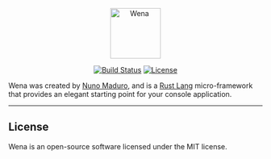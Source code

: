 <p align="center">
    <img title="Wena" height="100" src="https://raw.githubusercontent.com/wena-cli/wena/main/images/logo.png" />
</p>

<p align="center">
  <a href="https://github.com/wena-cli/wena/actions"><img src="https://img.shields.io/github/workflow/status/wena-cli/wena/Tests.svg" alt="Build Status"></img></a>
  <a href="https://packagist.org/packages/wena-cli/wena"><img src="https://img.shields.io/packagist/l/wena-cli/wena.svg" alt="License"></a>
</p>

Wena was created by [Nuno Maduro](https://github.com/nunomaduro), and is a [Rust Lang](https://www.rust-lang.org) micro-framework that provides an elegant starting point for your console application.

------

## License

Wena is an open-source software licensed under the MIT license.
